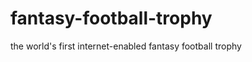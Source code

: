 fantasy-football-trophy
=======================

the world's first internet-enabled fantasy football trophy
